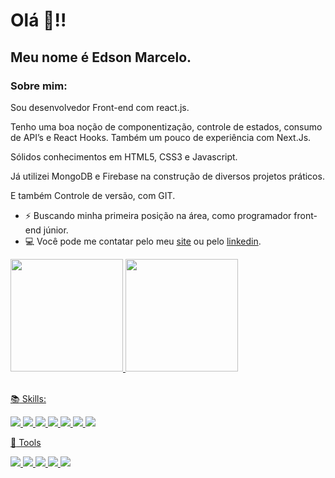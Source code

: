# Olá 👋!!
## Meu nome é Edson Marcelo.


### Sobre mim:
Sou desenvolvedor Front-end com react.js.

Tenho uma boa noção de componentização, controle de estados, consumo de API’s e 
React Hooks. Também um pouco de experiência com Next.Js.

Sólidos conhecimentos em HTML5, CSS3 e Javascript. 

Já utilizei MongoDB e Firebase na construção de diversos projetos práticos.

E também Controle de versão, com GIT.


-  :zap: Buscando minha primeira posição na área, como programador front-end júnior. 
-  💻 Você pode me contatar pelo meu [site](https://inazumait.netlify.app) ou pelo [linkedin](https://www.linkedin.com/in/edson-marcelo-b0471b1bb).

 <div>
  <a href="https://github.com/Eddi3MS">
  <img height="180em" src="https://github-readme-stats.vercel.app/api?username=Eddi3MS&show_icons=true&theme=dracula&include_all_commits=true&count_private=true"/>
  <img height="180em" src="https://github-readme-stats.vercel.app/api/top-langs/?username=Eddi3MS&layout=compact&langs_count=7&theme=dracula"/>
 </div>
 
<br>

 
 :books: Skills:
 
 <p align="left">
 <img src="https://img.shields.io/badge/HTML5-E34F26?style=for-the-badge&logo=html5&logoColor=white">
    
 <img src="https://img.shields.io/badge/CSS3-1572B6?style=for-the-badge&logo=css3&logoColor=white">
    
 <img src="https://img.shields.io/badge/JavaScript-ffef0a?style=for-the-badge&logo=javascript&logoColor=1a1a1a">
 
 <img src="https://img.shields.io/badge/React-20232A?style=for-the-badge&logo=react&logoColor=61DAFB">
    
 <img src="https://img.shields.io/badge/next-030303?style=for-the-badge&logo=next.js&logoColor=#7a7a7a">
    
 <img src="https://img.shields.io/badge/Redux-090712?style=for-the-badge&logo=redux&logoColor=682be3"> 
    
 <img src="https://img.shields.io/badge/sass-bf4080?style=for-the-badge&logo=sass&logoColor=white"> 
</p>
 
 
 :toolbox: Tools
 
  <p align="left">
   
<img src="https://img.shields.io/badge/Git-F05032?style=for-the-badge&logo=git&logoColor=white"> 
   <img src="https://img.shields.io/badge/npm-CB3837?style=for-the-badge&logo=npm&logoColor=white"> 
   <img src="https://img.shields.io/badge/yarn-%232C8EBB.svg?style=for-the-badge&logo=yarn&logoColor=white">
   <img src="https://img.shields.io/badge/Visual_Studio_Code-0078D4?style=for-the-badge&logo=visual%20studio%20code&logoColor=white"> 
   <img src="https://img.shields.io/badge/Figma-black?style=for-the-badge&logo=figma&logoColor=white"> 
  </p>

